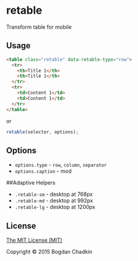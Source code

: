 # retable
Transform table for mobile

## Usage

```html
<table class="retable" data-retable-type="row">
  <tr>
    <th>Title 1</th>
    <th>Title 1</th>
  </tr>
  <tr>
    <td>Content 1</td>
    <td>Content 1</td>
  </tr>
</table>
```

or

```js
retable(selector, options);
```

## Options

- `options.type` - `row`, `column`, `separator`
- `options.caption` - mod

##Adaptive Helpers

- `.retable-sm` - desktop at 768px
- `.retable-md` - desktop at 992px
- `.retable-lg` - desktop at 1200px


## License

[The MIT License (MIT)](LICENSE)

Copyright &copy; 2015 Bogdan Chadkin
